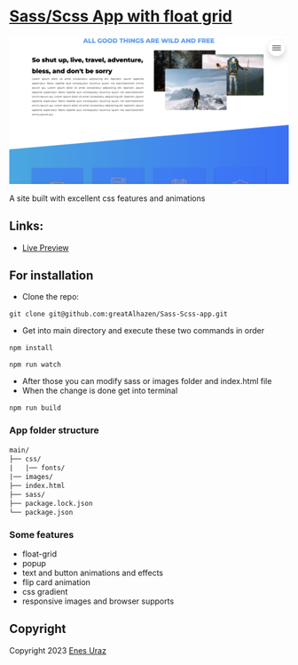 # [Sass/Scss App with float grid](https://greatalhazen.github.io/Sass-Scss-app/)

![alt text](site.png?raw=true "Awesome sass/scss App")

A site built with excellent css features and animations

## Links:

+ [Live Preview](https://greatalhazen.github.io/Sass-Scss-app/)

## For installation

- Clone the repo: 

```
git clone git@github.com:greatAlhazen/Sass-Scss-app.git
```

- Get into main directory and execute these two commands in order

```
npm install
```

```
npm run watch
```

- After those you can modify sass or images folder and index.html file
- When the change is done get into terminal

```
npm run build
```

### App folder structure

```
main/
├── css/     
|   |── fonts/
|── images/
├── index.html
├── sass/
├── package.lock.json
└── package.json
```

### Some features

- float-grid
- popup
- text and button animations and effects
- flip card animation
- css gradient
- responsive images and browser supports

## Copyright

Copyright 2023 [Enes Uraz](https://github.com/greatAlhazen)
